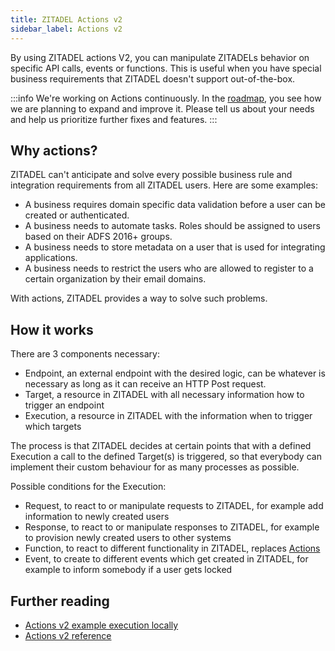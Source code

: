 ```yaml
---
title: ZITADEL Actions v2
sidebar_label: Actions v2
---
```


By using ZITADEL actions V2, you can manipulate ZITADELs behavior on specific API calls, events or functions.
This is useful when you have special business requirements that ZITADEL doesn't support out-of-the-box.

:::info
We're working on Actions continuously. In the [roadmap](https://zitadel.com/roadmap), you see how we are planning to expand and improve it. Please tell us about your needs and help us prioritize further fixes and features.
:::

## Why actions?
ZITADEL can't anticipate and solve every possible business rule and integration requirements from all ZITADEL users. Here are some examples:
- A business requires domain specific data validation before a user can be created or authenticated.
- A business needs to automate tasks. Roles should be assigned to users based on their ADFS 2016+ groups.
- A business needs to store metadata on a user that is used for integrating applications.
- A business needs to restrict the users who are allowed to register to a certain organization by their email domains.

With actions, ZITADEL provides a way to solve such problems.

## How it works
There are 3 components necessary:
- Endpoint, an external endpoint with the desired logic, can be whatever is necessary as long as it can receive an HTTP Post request.
- Target, a resource in ZITADEL with all necessary information how to trigger an endpoint
- Execution, a resource in ZITADEL with the information when to trigger which targets

The process is that ZITADEL decides at certain points that with a defined Execution a call to the defined Target(s) is triggered, 
so that everybody can implement their custom behaviour for as many processes as possible.

Possible conditions for the Execution:
- Request, to react to or manipulate requests to ZITADEL, for example add information to newly created users
- Response, to react to or manipulate responses to ZITADEL, for example to provision newly created users to other systems
- Function, to react to different functionality in ZITADEL, replaces [Actions](/concepts/features/actions)
- Event, to create to different events which get created in ZITADEL, for example to inform somebody if a user gets locked

## Further reading

- [Actions v2 example execution locally](/apis/actionsv2/execution-local)
- [Actions v2 reference](/apis/actionsv2/introduction)
